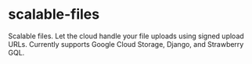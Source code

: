 # scalable-files
Scalable files. Let the cloud handle your file uploads using signed upload URLs. Currently supports Google Cloud Storage, Django, and Strawberry GQL.
